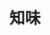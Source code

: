 ---
title: "知味"
description: "知味"
layout: shop
keywords:
  - 美食競賽
  - 台灣美食
  - 美食精選
datePublished: "2025-06-30"
dateModified: "2025-07-02"
city: "台南市"
district: "中西區"
address: "台南市中西區中成路28號"
phone: "062220395"
geo: "22.99728862176926, 120.20521182380773"
google_map: "https://maps.app.goo.gl/ELwckfTEgph4C6qBA"
footinder: "https://footinder.com.tw/%e5%8f%b0%e5%8d%97%e5%b8%82%e4%b8%ad%e8%a5%bf%e5%8d%80/148680/"
official: ""
award:
  - name: "500盤"
    year: "2024"
    entries:
      - dishes:
          - "爆炒豬肝"

---
